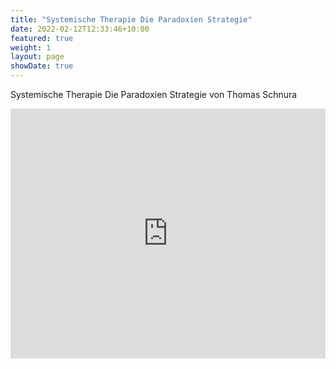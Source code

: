 ```yaml
---
title: "Systemische Therapie Die Paradoxien Strategie"
date: 2022-02-12T12:33:46+10:00
featured: true
weight: 1
layout: page
showDate: true
---
```


Systemische Therapie Die Paradoxien Strategie von Thomas Schnura

<iframe width="100%" height="400" src="https://www.youtube.com/embed/zRldcUTip4E" title="YouTube video player" frameborder="0" allow="accelerometer; autoplay; clipboard-write; encrypted-media; gyroscope; picture-in-picture" allowfullscreen></iframe>